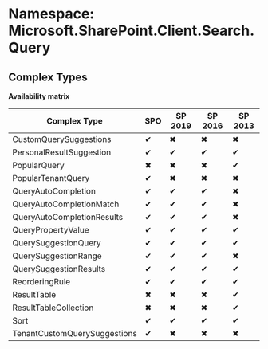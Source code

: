 # Namespace: Microsoft.SharePoint.Client.Search.Query

## Complex Types

**Availability matrix**

Complex Type | SPO | SP 2019 | SP 2016 | SP 2013
----------|-----|---------|---------|--------
CustomQuerySuggestions | ✔ | ✖ | ✖ | ✖
PersonalResultSuggestion | ✔ | ✔ | ✔ | ✔
PopularQuery | ✖ | ✖ | ✖ | ✔
PopularTenantQuery | ✔ | ✖ | ✖ | ✖
QueryAutoCompletion | ✔ | ✔ | ✔ | ✖
QueryAutoCompletionMatch | ✔ | ✔ | ✔ | ✖
QueryAutoCompletionResults | ✔ | ✔ | ✔ | ✖
QueryPropertyValue | ✔ | ✔ | ✔ | ✔
QuerySuggestionQuery | ✔ | ✔ | ✔ | ✔
QuerySuggestionRange | ✔ | ✔ | ✔ | ✖
QuerySuggestionResults | ✔ | ✔ | ✔ | ✔
ReorderingRule | ✔ | ✔ | ✔ | ✔
ResultTable | ✖ | ✖ | ✖ | ✔
ResultTableCollection | ✖ | ✖ | ✖ | ✔
Sort | ✔ | ✔ | ✔ | ✔
TenantCustomQuerySuggestions | ✔ | ✖ | ✖ | ✖
